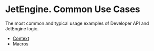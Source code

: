 # JetEngine. Common Use Cases

The most common and typical usage examples of Developer API and JetEngine logic. 

* [Context](/01-jet-engine/02-common-use-cases/01-context)
* Macros
